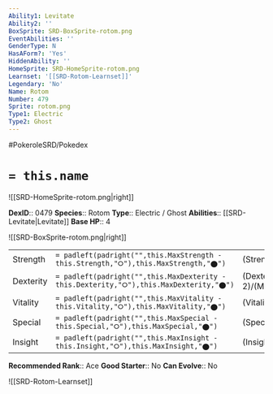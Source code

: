 ```yaml
---
Ability1: Levitate
Ability2: ''
BoxSprite: SRD-BoxSprite-rotom.png
EventAbilities: ''
GenderType: N
HasAForm?: 'Yes'
HiddenAbility: ''
HomeSprite: SRD-HomeSprite-rotom.png
Learnset: '[[SRD-Rotom-Learnset]]'
Legendary: 'No'
Name: Rotom
Number: 479
Sprite: rotom.png
Type1: Electric
Type2: Ghost
---
```


#PokeroleSRD/Pokedex

# `= this.name`

![[SRD-HomeSprite-rotom.png|right]]

**DexID**:: 0479
**Species**:: Rotom
**Type**:: Electric / Ghost
**Abilities**:: [[SRD-Levitate|Levitate]]
**Base HP**:: 4

![[SRD-BoxSprite-rotom.png|right]]

|           |                                                                                        |                                          |
| --------- | -------------------------------------------------------------------------------------- | ---------------------------------------- |
| Strength  | `= padleft(padright("",this.MaxStrength - this.Strength,"⭘"),this.MaxStrength,"⬤")`    | (Strength::2)/(MaxStrength::4)   |
| Dexterity | `= padleft(padright("",this.MaxDexterity - this.Dexterity,"⭘"),this.MaxDexterity,"⬤")` | (Dexterity:: 2)/(MaxDexterity::5) |
| Vitality  | `= padleft(padright("",this.MaxVitality - this.Vitality,"⭘"),this.MaxVitality,"⬤")`    | (Vitality::2)/(MaxVitality::5)   |
| Special   | `= padleft(padright("",this.MaxSpecial - this.Special,"⭘"),this.MaxSpecial,"⬤")`       | (Special::3)/(MaxSpecial::6)     |
| Insight   | `= padleft(padright("",this.MaxInsight - this.Insight,"⭘"),this.MaxInsight,"⬤")`       | (Insight::2)/(MaxInsight::5)     |

**Recommended Rank**:: Ace
**Good Starter**:: No
**Can Evolve**:: No

![[SRD-Rotom-Learnset]]